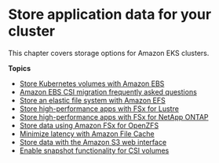 # Store application data for your cluster<a name="storage"></a>

This chapter covers storage options for Amazon EKS clusters\.

**Topics**
+ [Store Kubernetes volumes with Amazon EBS](ebs-csi.md)
+ [Amazon EBS CSI migration frequently asked questions](ebs-csi-migration-faq.md)
+ [Store an elastic file system with Amazon EFS](efs-csi.md)
+ [Store high\-performance apps with FSx for Lustre](fsx-csi.md)
+ [Store high\-performance apps with FSx for NetApp ONTAP](fsx-ontap.md)
+ [Store data using Amazon FSx for OpenZFS](fsx-openzfs-csi.md)
+ [Minimize latency with Amazon File Cache](file-cache-csi.md)
+ [Store data with the Amazon S3 web interface](s3-csi.md)
+ [Enable snapshot functionality for CSI volumes](csi-snapshot-controller.md)
